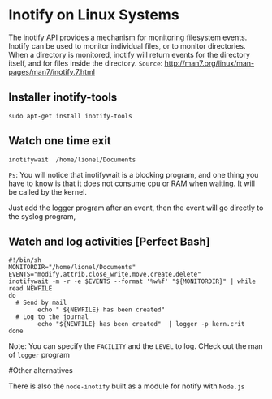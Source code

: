 # Inotify on Linux Systems
The inotify API provides a mechanism for monitoring filesystem
       events.  Inotify can be used to monitor individual files, or to
       monitor directories.  When a directory is monitored, inotify will
       return events for the directory itself, and for files inside the
       directory.
`Source`: http://man7.org/linux/man-pages/man7/inotify.7.html
## Installer inotify-tools

```
sudo apt-get install inotify-tools
```
## Watch one time exit

```
inotifywait  /home/lionel/Documents
```
`Ps`: You will notice that   inotifywait is a blocking program, and one thing you have to know is that it does not consume cpu or 
RAM when waiting. It will be called by the kernel.

Just add  the logger program after an event, then the event will go directly to the syslog program,
## Watch and log activities [Perfect Bash]
```
#!/bin/sh
MONITORDIR="/home/lionel/Documents"
EVENTS="modify,attrib,close_write,move,create,delete"
inotifywait -m -r -e $EVENTS --format '%w%f' "${MONITORDIR}" | while read NEWFILE
do
  # Send by mail
        echo " ${NEWFILE} has been created"
  # Log to the journal
        echo "${NEWFILE} has been created"  | logger -p kern.crit
done
```
Note: You can specify the `FACILITY` and the `LEVEL` to log. CHeck out the man of `logger` program

#Other alternatives

There is also the `node-inotify` built as a module for notify with `Node.js`
